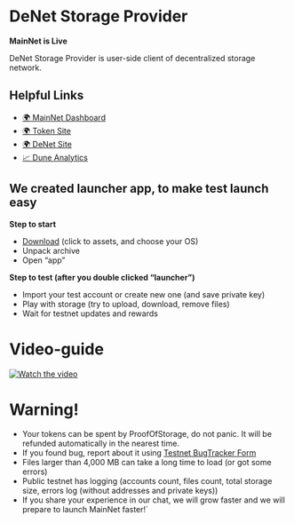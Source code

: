 # DeNet Storage Provider

**MainNet is Live**

DeNet Storage Provider is user-side client of decentralized storage network.

## Helpful Links

- [🌍 MainNet Dashboard](https://mainnet.dfile.tech)
- [🌍 Token Site](https://dfile.tech)
- [🌍 DeNet Site](https://denet.pro)
- [📈 Dune Analytics](https://dune.xyz/djdeniro/DeNet-Storage)

## We created launcher app, to make test launch easy
**Step to start**

- [Download](https://github.com/DeNetPRO/StorageProvider/releases) (click to assets, and choose your OS)
- Unpack archive
- Open “app”


**Step to test (after you double clicked “launcher”)**

- Import your test account or create new one (and save private key)
- Play with storage (try to upload, download, remove files)
- Wait for testnet updates and rewards

# Video-guide

[![Watch the video](https://img.youtube.com/vi/D0qoKiJDqaU/hqdefault.jpg)](https://youtu.be/D0qoKiJDqaU)

# Warning!

- Your tokens can be spent by ProofOfStorage, do not panic. It will be refunded automatically in the nearest time.
- If you found bug, report about it using [Testnet BugTracker Form](https://docs.google.com/forms/d/e/1FAIpQLSfScWv2q7Y2X_cXq69anDdrC4v4aRsm9glXSVs21VntNTacSQ/viewform)
- Files larger than 4,000 MB can take a long time to load (or got some errors)
- Public testnet has logging (accounts count, files count, total storage size, errors log (without addresses and private keys))
- If you share your experience in our chat, we will grow faster and we will prepare to launch MainNet faster!`
